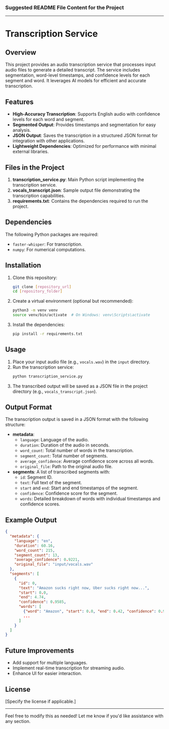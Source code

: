 ### Suggested README File Content for the Project

---

# Transcription Service

## Overview
This project provides an audio transcription service that processes input audio files to generate a detailed transcript. The service includes segmentation, word-level timestamps, and confidence levels for each segment and word. It leverages AI models for efficient and accurate transcription.

## Features
- **High-Accuracy Transcription**: Supports English audio with confidence levels for each word and segment.
- **Segmented Output**: Provides timestamps and segmentation for easy analysis.
- **JSON Output**: Saves the transcription in a structured JSON format for integration with other applications.
- **Lightweight Dependencies**: Optimized for performance with minimal external libraries.

## Files in the Project
1. **transcription_service.py**: Main Python script implementing the transcription service.
2. **vocals_transcript.json**: Sample output file demonstrating the transcription capabilities.
3. **requirements.txt**: Contains the dependencies required to run the project.

## Dependencies
The following Python packages are required:
- `faster-whisper`: For transcription.
- `numpy`: For numerical computations.

## Installation
1. Clone this repository:
   ```bash
   git clone [repository_url]
   cd [repository_folder]
   ```
2. Create a virtual environment (optional but recommended):
   ```bash
   python3 -m venv venv
   source venv/bin/activate  # On Windows: venv\Scripts\activate
   ```
3. Install the dependencies:
   ```bash
   pip install -r requirements.txt
   ```

## Usage
1. Place your input audio file (e.g., `vocals.wav`) in the `input` directory.
2. Run the transcription service:
   ```bash
   python transcription_service.py
   ```
3. The transcribed output will be saved as a JSON file in the project directory (e.g., `vocals_transcript.json`).

## Output Format
The transcription output is saved in a JSON format with the following structure:
- **metadata**:
  - `language`: Language of the audio.
  - `duration`: Duration of the audio in seconds.
  - `word_count`: Total number of words in the transcription.
  - `segment_count`: Total number of segments.
  - `average_confidence`: Average confidence score across all words.
  - `original_file`: Path to the original audio file.
- **segments**: A list of transcribed segments with:
  - `id`: Segment ID.
  - `text`: Full text of the segment.
  - `start` and `end`: Start and end timestamps of the segment.
  - `confidence`: Confidence score for the segment.
  - `words`: Detailed breakdown of words with individual timestamps and confidence scores.

## Example Output
```json
{
  "metadata": {
    "language": "en",
    "duration": 60.16,
    "word_count": 215,
    "segment_count": 13,
    "average_confidence": 0.9221,
    "original_file": "input/vocals.wav"
  },
  "segments": [
    {
      "id": 0,
      "text": "Amazon sucks right now, Uber sucks right now...",
      "start": 0.0,
      "end": 4.74,
      "confidence": 0.9585,
      "words": [
        {"word": "Amazon", "start": 0.0, "end": 0.42, "confidence": 0.9203},
        ...
      ]
    }
  ]
}
```

## Future Improvements
- Add support for multiple languages.
- Implement real-time transcription for streaming audio.
- Enhance UI for easier interaction.

## License
[Specify the license if applicable.]

---

Feel free to modify this as needed! Let me know if you'd like assistance with any section.
